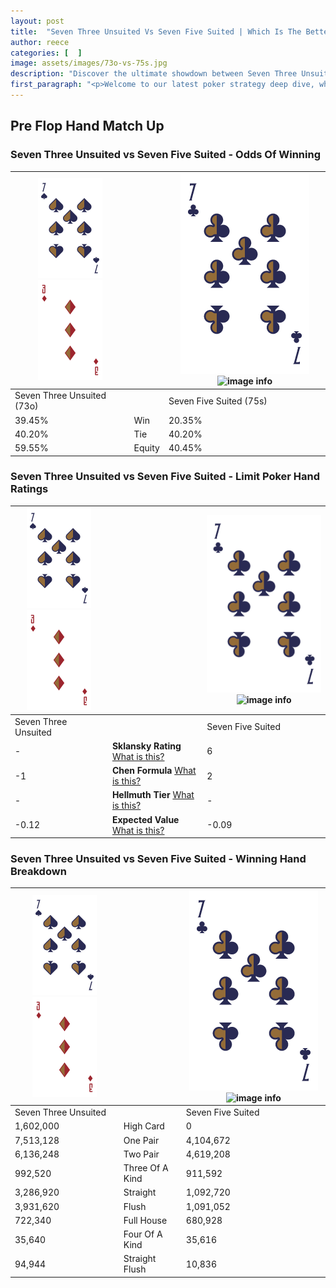 ```yaml
---
layout: post
title:  "Seven Three Unsuited Vs Seven Five Suited | Which Is The Better Hand In Poker? A Complete Guide"
author: reece
categories: [  ]
image: assets/images/73o-vs-75s.jpg
description: "Discover the ultimate showdown between Seven Three Unsuited and Seven Five Suited in poker! Uncover the odds, strategies, and scenarios where one hand triumphs over the other. Get ready to up your poker game with this thrilling analysis."
first_paragraph: "<p>Welcome to our latest poker strategy deep dive, where we're pitting two distinct hands against each other in a high-stakes showdown: Seven Three Unsuited vs Seven Five Suited.</p><p>In the dynamic world of poker, every decision counts, and knowing which hand holds the upper hand is key to your success at the table.</p><p>In this article, we'll dissect these two hands, explore the scenarios where one dominates the other, and equip you with the knowledge to make strategic choices that can tip the odds in your favor.</p><p>Get ready to unravel the intriguing dynamics of these poker hands and elevate your game to new heights.</p>"
---
```




[comment]: # (sp0)

## Pre Flop Hand Match Up

<div class="table hand-ratings" markdown="1"> 



### Seven Three Unsuited vs Seven Five Suited - Odds Of Winning


    
| ![image info](assets/images/hand1/7.png) ![image info](assets/images/hand1/3o.png) |  | ![image info](assets/images/hand2/7.png) ![image info](assets/images/hand2/5s.png) |
| -------- | -------- | -------- |
| Seven Three Unsuited (73o) |  | Seven Five Suited (75s) |
| 39.45% | Win | 20.35% |
| 40.20% | Tie | 40.20% |
| 59.55% | Equity | 40.45% |




[comment]: # (sp1)



### Seven Three Unsuited vs Seven Five Suited - Limit Poker Hand Ratings


    
| ![image info](assets/images/hand1/7.png) ![image info](assets/images/hand1/3o.png) |  | ![image info](assets/images/hand2/7.png) ![image info](assets/images/hand2/5s.png) |
| -------- | -------- | -------- |
| Seven Three Unsuited |  | Seven Five Suited |
| - | **Sklansky Rating** [What is this?](/sklansky-rating-explained) | 6 |
| -1 | **Chen Formula** [What is this?](/chen-formula-explained) | 2 |
| - | **Hellmuth Tier** [What is this?](/Hellmuth-tier-explained) | - |
| -0.12 | **Expected Value** [What is this?](/expected-value-explained) | -0.09 |




[comment]: # (sp2)



### Seven Three Unsuited vs Seven Five Suited - Winning Hand Breakdown


    
| ![image info](assets/images/hand1/7.png) ![image info](assets/images/hand1/3o.png) |  | ![image info](assets/images/hand2/7.png) ![image info](assets/images/hand2/5s.png) |
| -------- | -------- | -------- |
| Seven Three Unsuited |  | Seven Five Suited |
| 1,602,000 | High Card | 0 |
| 7,513,128 | One Pair | 4,104,672 |
| 6,136,248 | Two Pair | 4,619,208 |
| 992,520 | Three Of A Kind | 911,592 |
| 3,286,920 | Straight | 1,092,720 |
| 3,931,620 | Flush | 1,091,052 |
| 722,340 | Full House | 680,928 |
| 35,640 | Four Of A Kind | 35,616 |
| 94,944 | Straight Flush | 10,836 |




[comment]: # (sp3)



</div>

[comment]: # (sp4)



[comment]: # (sp5)

